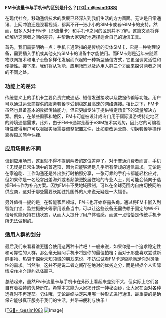 **FM卡流量卡与手机卡的区别是什么？[[TG💪+ @esim1088](https://t.me/s/esim1088)]**

在现代社会，移动通信技术的发展已经深入到我们生活的方方面面。无论是日常通讯、上网冲浪还是观看视频，都离不开一张小小的SIM卡或者eSIM卡的支持。然而，很多人对于FM卡（即流量卡）和手机卡之间的区别并不了解。这篇文章将详细解析这两者之间的差异，并帮助大家更好地选择适合自己的通信工具。

首先，我们需要明确一点：手机卡通常指的是传统的实体SIM卡，它是一种物理设备，需要插入手机或其他支持SIM卡的设备中才能使用。而FM卡则是近年来随着物联网技术和电子设备多样化发展而兴起的一种新型通信方式，它更强调灵活性和便捷性。接下来，我们将从功能、应用场景以及适用人群三个方面来探讨两者之间的不同之处。

### 功能上的差异

传统意义上的手机卡主要负责完成通话、短信发送接收以及数据传输等功能。用户可以通过运营商提供的服务套餐享受到稳定且高速的网络连接。相比之下，FM卡虽然也具备基本的数据传输能力，但它更加专注于提供特定场景下的流量解决方案。例如，在某些国家和地区，FM卡可能被设计成专门用于国际漫游或特定地区的跨境通信需求。此外，由于FM卡通常是基于eSIM技术实现的，因此它的可编程特性使得用户可以根据实际需要调整配置文件，比如更改运营商、切换套餐等操作变得更加简单快捷。

### 应用场景的不同

谈到应用场景，这里就不得不提到两者的定位差异了。对于普通消费者而言，手机卡无疑是日常生活中的首选项，因为它能够满足几乎所有常规的通信需求。无论是在家追剧、工作沟通还是外出旅行时拍照分享，一张可靠的手机卡都能轻松应对。但如果你是一名经常出差海外或者频繁更换居住地的专业人士，则可能会倾向于选择FM卡作为补充方案。因为FM卡不受地域限制，可以在全球范围内自由切换网络供应商，这对于那些需要长期驻扎国外的人来说无疑是一大福音。

另外值得一提的是，在智能家居领域，FM卡也开始崭露头角。通过将FM卡嵌入到智能门锁、监控摄像头等家用设备当中，可以让这些设备无需依赖于固定的Wi-Fi信号就能保持在线状态，从而大大提升了用户体验感。而这一点恰恰是传统手机卡所无法做到的。

### 适用人群的划分

最后我们来看看谁更适合使用这两种卡片吧！一般来说，如果你是一个追求稳定性和可靠性的人群，那么毫无疑问手机卡将是你的最佳拍档；而对于那些喜欢尝试新鲜事物、热衷于探索未知领域的朋友来说，不妨试试看FM卡是否能满足你对灵活性的需求。当然啦，这并不是说二者之间存在绝对的优劣之分，而是根据个人实际情况作出合理的选择而已。

总结起来，虽然FM卡流量卡与手机卡在外形上看起来差别不大，但实际上它们各自有着独特的优势所在。希望本文能为大家揭开这一神秘面纱，让大家在面对各种选择时不再迷茫。记住哦，无论最终决定采用哪一种形式进行通讯，最重要的是确保它能够真正服务于我们的生活，并带来便利与快乐！

[[TG💪+ @esim1088](https://t.me/s/esim1088) ![Image](https://i.postimg.cc/4NQfJmqS/Snipaste-2025-05-13-00-14-12.png)]